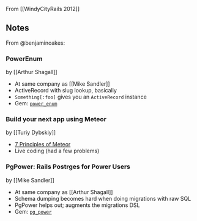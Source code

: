 From [[WindyCityRails 2012]]

## Notes

From @benjaminoakes:

### PowerEnum 

by [[Arthur Shagall]]

* At same company as [[Mike Sandler]]
* ActiveRecord with slug lookup, basically
* `Something[:foo]` gives you an `ActiveRecord` instance
* Gem: [`power_enum`](http://rubygems.org/gems/power_enum)

### Build your next app using Meteor

by [[Turiy Dybskiy]]

* [7 Principles of Meteor](http://docs.meteor.com/#sevenprinciples)
* Live coding (had a few problems)

### PgPower: Rails Postrges for Power Users

by [[Mike Sandler]]

* At same company as [[Arthur Shagall]]
* Schema dumping becomes hard when doing migrations with raw SQL
* PgPower helps out; augments the migrations DSL
* Gem: [`pg_power`](http://rubygems.org/gems/pg_power)
